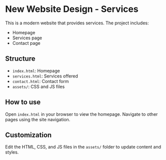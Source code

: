 # New Website Design - Services

This is a modern website that provides services. The project includes:
- Homepage
- Services page
- Contact page

## Structure
- `index.html`: Homepage
- `services.html`: Services offered
- `contact.html`: Contact form
- `assets/`: CSS and JS files

## How to use
Open `index.html` in your browser to view the homepage. Navigate to other pages using the site navigation.

## Customization
Edit the HTML, CSS, and JS files in the `assets/` folder to update content and styles.
